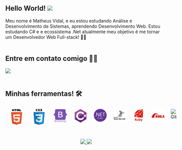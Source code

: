 ## Hello World! <img src="https://github.com/sciencepal/sciencepal/blob/master/assets/Hi.gif" height="36px">
Meu nome é Matheus Vidal, e eu estou estudando Análise e Desenvolvimento de Sistemas, aprendendo Desenvolvimento Web.
Estou estudando C# e e ecossistema .Net atualmente meu objetivo é me tornar um Desenvolvedor Web Full-stack! :rocket::rocket:
<br><br>

## Entre em contato comigo 🤜🤛
  <a href="https://www.linkedin.com/in/matheusvcubas/" target="_blank"><img src="https://img.shields.io/badge/-LinkedIn-%230077B5?style=for-the-badge&logo=linkedin&logoColor=white" target="_blank"></a> <br><br>
  
 ## Minhas ferramentas! :hammer_and_wrench:
 <div style="display: flex">
 <img style="margin: 10px" src="https://github.com/devicons/devicon/blob/master/icons/html5/html5-original-wordmark.svg" alt="HTML5" height="50"/>  
 <img style="margin: 10px" src="https://github.com/devicons/devicon/blob/master/icons/css3/css3-original-wordmark.svg" alt="CSS3" height="50"/>  
 <img style="margin: 10px" src="https://github.com/devicons/devicon/blob/master/icons/bootstrap/bootstrap-plain-wordmark.svg" alt="Bootstrap" height="43"/>
 <img style="margin: 10px" src="https://raw.githubusercontent.com/devicons/devicon/1119b9f84c0290e0f0b38982099a2bd027a48bf1/icons/csharp/csharp-original.svg" alt="CSharp" height="43"/>
 <img style="margin: 10px" src="https://github.com/devicons/devicon/blob/master/icons/dotnetcore/dotnetcore-original.svg" alt="Dotnet" height="40"/>
 <img style="margin: 10px" src="https://github.com/devicons/devicon/blob/master/icons/microsoftsqlserver/microsoftsqlserver-plain-wordmark.svg" alt="SqlServer" height="40"/>
 <img style="margin: 10px" src="https://raw.githubusercontent.com/devicons/devicon/2ae2a900d2f041da66e950e4d48052658d850630/icons/ruby/ruby-plain-wordmark.svg" alt="JavaScript" height="40"/>
  <img style="margin: 10px" src="https://raw.githubusercontent.com/devicons/devicon/2ae2a900d2f041da66e950e4d48052658d850630/icons/rails/rails-plain-wordmark.svg" alt="JavaScript" height="40"/>
 <img style="margin: 10px" src="https://www.vectorlogo.zone/logos/git-scm/git-scm-icon.svg" alt="Git" height="40" /> 
 </div>
 <br><br>

<div align="center">
  <a href="https://github.com/matheuscubas">
  <img height="180em" src="https://github-readme-stats.vercel.app/api?username=matheuscubas&show_icons=true&theme=radical&include_all_commits=true&count_private=true"/>
  <img height="180em" src="https://github-readme-stats.vercel.app/api/top-langs/?username=matheuscubas&layout=compact&langs_count=7&theme=radical"/></a>
</div>
  
